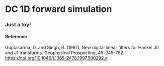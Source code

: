 # DC 1D forward simulation

### Just a toy!

#### Reference
Guptasarma, D. and Singh, B. (1997), New digital linear filters for Hankel J0 and J1 transforms. Geophysical Prospecting, 45: 745-762. https://doi.org/10.1046/j.1365-2478.1997.500292.x
